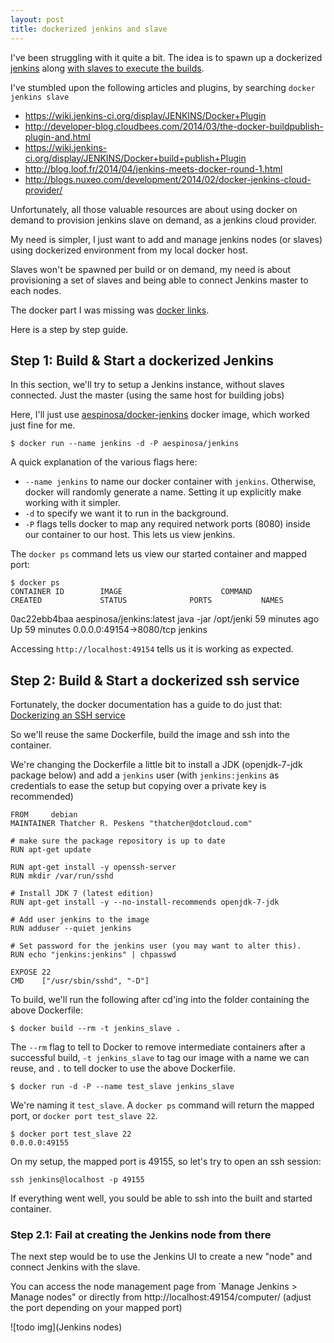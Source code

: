 ```yaml
---
layout: post
title: dockerized jenkins and slave
---
```


I've been struggling with it quite a bit. The idea is to spawn up a
dockerized [jenkins](http://jenkins-ci.org/) along [with slaves to
execute the
builds](https://wiki.jenkins-ci.org/display/JENKINS/Distributed+builds).

I've stumbled upon the following articles and plugins, by searching `docker jenkins
slave`

- https://wiki.jenkins-ci.org/display/JENKINS/Docker+Plugin
- http://developer-blog.cloudbees.com/2014/03/the-docker-buildpublish-plugin-and.html
- https://wiki.jenkins-ci.org/display/JENKINS/Docker+build+publish+Plugin
- http://blog.loof.fr/2014/04/jenkins-meets-docker-round-1.html
- http://blogs.nuxeo.com/development/2014/02/docker-jenkins-cloud-provider/

Unfortunately, all those valuable resources are about using docker on
demand to provision jenkins slave on demand, as a jenkins cloud
provider.

My need is simpler, I just want to add and manage jenkins nodes (or
slaves) using dockerized environment from my local docker host.

Slaves won't be spawned per build or on demand, my need is about
provisioning a set of slaves and being able to connect Jenkins master to
each nodes.

The docker part I was missing was [docker links](https://docs.docker.com/userguide/dockerlinks/).

Here is a step by step guide.

## Step 1: Build & Start a dockerized Jenkins

In this section, we'll try to setup a Jenkins instance, without slaves
connected. Just the master (using the same host for building jobs)

Here, I'll just use
[aespinosa/docker-jenkins](https://github.com/aespinosa/docker-jenkins)
docker image, which worked just fine for me.

    $ docker run --name jenkins -d -P aespinosa/jenkins

A quick explanation of the various flags here:

- `--name jenkins` to name our docker container with `jenkins`.
  Otherwise, docker will randomly generate a name. Setting it up
  explicitly make working with it simpler.
- `-d` to specify we want it to run in the background.
- `-P` flags tells docker to map any required network ports (8080) inside our
  container to our host. This lets us view jenkins.

The `docker ps` command lets us view our started container and mapped
port:

    $ docker ps
    CONTAINER ID        IMAGE                      COMMAND                CREATED             STATUS              PORTS           NAMES
0ac22ebb4baa        aespinosa/jenkins:latest   java -jar /opt/jenki   59 minutes ago      Up 59 minutes       0.0.0.0:49154->8080/tcp   jenkins

Accessing `http://localhost:49154` tells us it is working as expected.

## Step 2: Build & Start a dockerized ssh service

Fortunately, the docker documentation has a guide to do just that: [Dockerizing an SSH service](https://docs.docker.com/examples/running_ssh_service/)

So we'll reuse the same Dockerfile, build the image and ssh into the
container.

We're changing the Dockerfile a little bit to install a JDK
(openjdk-7-jdk package below) and add a `jenkins` user (with
`jenkins:jenkins` as credentials to ease the setup but copying over a
private key is recommended)


    FROM     debian
    MAINTAINER Thatcher R. Peskens "thatcher@dotcloud.com"

    # make sure the package repository is up to date
    RUN apt-get update

    RUN apt-get install -y openssh-server
    RUN mkdir /var/run/sshd

    # Install JDK 7 (latest edition)
    RUN apt-get install -y --no-install-recommends openjdk-7-jdk

    # Add user jenkins to the image
    RUN adduser --quiet jenkins

    # Set password for the jenkins user (you may want to alter this).
    RUN echo "jenkins:jenkins" | chpasswd

    EXPOSE 22
    CMD    ["/usr/sbin/sshd", "-D"]

To build, we'll run the following after cd'ing into the folder
containing the above Dockerfile:

    $ docker build --rm -t jenkins_slave .

The `--rm` flag to tell to Docker to remove intermediate containers
after a successful build, `-t jenkins_slave` to tag our image with a
name we can reuse, and `.` to tell docker to use the above Dockerfile.

    $ docker run -d -P --name test_slave jenkins_slave

We're naming it `test_slave`. A `docker ps` command will return the
mapped port, or `docker port test_slave 22`.

    $ docker port test_slave 22
    0.0.0.0:49155

On my setup, the mapped port is 49155, so let's try to open an ssh
session:

    ssh jenkins@localhost -p 49155

If everything went well, you sould be able to ssh into the built and
started container.

### Step 2.1: Fail at creating the Jenkins node from there

The next step would be to use the Jenkins UI to create a new "node" and
connect Jenkins with the slave.

You can access the node management page from `Manage Jenkins > Manage
nodes" or directly from http://localhost:49154/computer/ (adjust the
port depending on your mapped port)

![todo img](Jenkins nodes)
